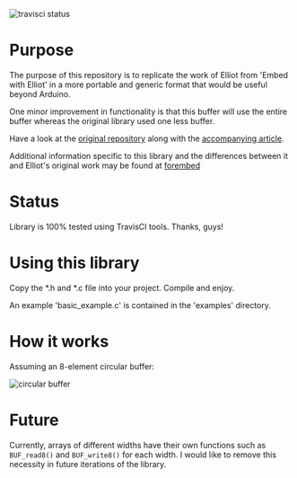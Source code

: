![travisci status](https://travis-ci.org/slightlynybbled/circular_buffer.svg?branch=master)

# Purpose #

The purpose of this repository is to replicate the work of Elliot
from 'Embed with Elliot' in a more portable and generic format that
would be useful beyond Arduino.

One minor improvement in functionality is that this buffer will
use the entire buffer whereas the original library used one less
buffer.

Have a look at the
[original repository](https://github.com/hexagon5un/embed_with_elliot-circular_buffer)
along with the [accompanying article](https://hackaday.com/2015/10/29/embed-with-elliot-going-round-with-circular-buffers/).

Additional information specific to this library and the differences
between it and Elliot's original work may be found at [forembed](http://www.forembed.com/circular-buffers.html)

# Status #

Library is 100% tested using TravisCI tools.  Thanks, guys!

# Using this library #

Copy the *.h and *.c file into your project.  Compile and enjoy.

An example 'basic_example.c' is contained in the 'examples' directory.

# How it works #

Assuming an 8-element circular buffer:

![circular buffer](http://www.forembed.com/images/2016/03/circ_buffer.gif)

# Future #

Currently, arrays of different widths have their own functions such as `BUF_read8()` and `BUF_write8()` for
each width.  I would like to remove this necessity in future iterations of the library.
